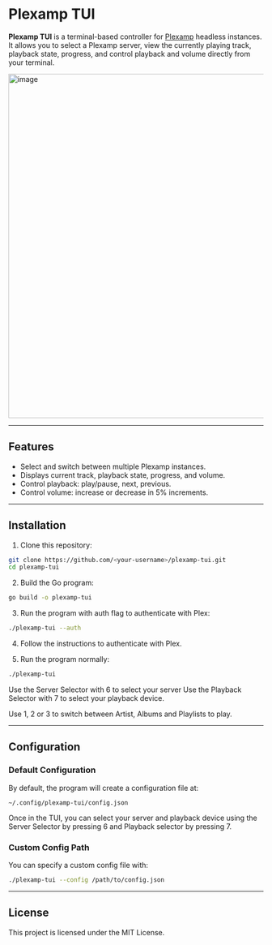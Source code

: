 # Plexamp TUI

**Plexamp TUI** is a terminal-based controller for [Plexamp](https://plexamp.com) headless instances.
It allows you to select a Plexamp server, view the currently playing track, playback state, progress, and control playback and volume directly from your terminal.

<img width="1278" height="679" alt="image" src="https://github.com/user-attachments/assets/353d9a1b-1a94-43fe-9f6d-a80b2f68c00b" />


---

## Features

* Select and switch between multiple Plexamp instances.
* Displays current track, playback state, progress, and volume.
* Control playback: play/pause, next, previous.
* Control volume: increase or decrease in 5% increments.

---

## Installation

1. Clone this repository:

```bash
git clone https://github.com/<your-username>/plexamp-tui.git
cd plexamp-tui
```

2. Build the Go program:

```bash
go build -o plexamp-tui
```

3. Run the program with auth flag to authenticate with Plex:

```bash
./plexamp-tui --auth
```

4. Follow the instructions to authenticate with Plex.

5. Run the program normally:

```bash
./plexamp-tui
```

Use the Server Selector with 6 to select your server
Use the Playback Selector with 7 to select your playback device. 


Use 1, 2 or 3 to switch between Artist, Albums and Playlists to play. 

---

## Configuration

### Default Configuration

By default, the program will create a configuration file at:

```
~/.config/plexamp-tui/config.json
```

Once in the TUI, you can select your server and playback device using the Server Selector by pressing 6 and Playback selector by pressing 7.


### Custom Config Path

You can specify a custom config file with:

```bash
./plexamp-tui --config /path/to/config.json
```
---

## License

This project is licensed under the MIT License.

